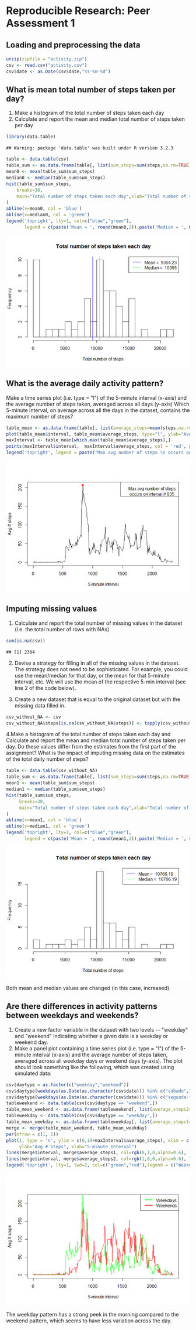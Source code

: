 # Reproducible Research: Peer Assessment 1

## Loading and preprocessing the data

```r
unzip(zipfile = "activity.zip")
csv <- read.csv("activity.csv")
csv$date <- as.Date(csv$date,"%Y-%m-%d")
```

## What is mean total number of steps taken per day?
1. Make a histogram of the total number of steps taken each day
2. Calculate and report the mean and median total number of steps taken per day

```r
library(data.table)
```

```
## Warning: package 'data.table' was built under R version 3.2.3
```

```r
table <- data.table(csv)
table_sum <- as.data.frame(table[, list(sum_steps=sum(steps,na.rm=TRUE)),by=date])
mean0 <- mean(table_sum$sum_steps)
median0 <- median(table_sum$sum_steps)
hist(table_sum$sum_steps, 
    breaks=30, 
    main="Total number of steps taken each day",xlab="Total number of steps"
)
abline(v=mean0, col = 'blue')
abline(v=median0, col = 'green')
legend('topright', lty=1, col=c("blue","green"),
       legend = c(paste('Mean = ', round(mean0,2)),paste('Median = ', median0)))
```

![](PA1_template_files/figure-html/unnamed-chunk-2-1.png)

## What is the average daily activity pattern?
Make a time series plot (i.e. type = "l") of the 5-minute interval (x-axis) and the average number of steps taken, averaged across all days (y-axis)
Which 5-minute interval, on average across all the days in the dataset, contains the maximum number of steps?

```r
table_mean <- as.data.frame(table[, list(average_steps=mean(steps,na.rm=TRUE)),by=interval])
plot(table_mean$interval, table_mean$average_steps, type="l", ylab="Avg # steps", xlab="5-minute Interval")
maxInterval <- table_mean[which.max(table_mean$average_steps),]
points(maxInterval$interval,  maxInterval$average_steps, col = 'red', pch = 19)
legend('topright', legend = paste("Max avg number of steps \n occurs on interval #",maxInterval$interval))
```

![](PA1_template_files/figure-html/unnamed-chunk-3-1.png)

## Imputing missing values
1. Calculate and report the total number of missing values in the dataset (i.e. the total number of rows with NAs)

```r
sum(is.na(csv))
```

```
## [1] 2304
```

2. Devise a strategy for filling in all of the missing values in the dataset. The strategy does not need to be sophisticated. For example, you could use the mean/median for that day, or the mean for that 5-minute interval, etc.
We will use the mean of the respective 5-min interval (see line 2 of the code below).

3. Create a new dataset that is equal to the original dataset but with the missing data filled in.

```r
csv_without_NA <- csv
csv_without_NA$steps[is.na(csv_without_NA$steps)] <- tapply(csv_without_NA$steps, csv_without_NA$interval, mean, na.rm = TRUE)
```

4.Make a histogram of the total number of steps taken each day and Calculate and report the mean and median total number of steps taken per day. Do these values differ from the estimates from the first part of the assignment? What is the impact of imputing missing data on the estimates of the total daily number of steps?

```r
table <- data.table(csv_without_NA)
table_sum <- as.data.frame(table[, list(sum_steps=sum(steps,na.rm=TRUE)),by=date])
mean1 <- mean(table_sum$sum_steps)
median1 <- median(table_sum$sum_steps)
hist(table_sum$sum_steps, 
     breaks=30, 
     main="Total number of steps taken each day",xlab="Total number of steps"
)
abline(v=mean1, col = 'blue')
abline(v=median1, col = 'green')
legend('topright', lty=1, col=c("blue","green"),
       legend = c(paste('Mean = ', round(mean1,2)),paste('Median = ', round(median1,2))))
```

![](PA1_template_files/figure-html/unnamed-chunk-6-1.png)

Both mean and median values are changed (in this case, increased).

## Are there differences in activity patterns between weekdays and weekends?
1. Create a new factor variable in the dataset with two levels -- "weekday" and "weekend" indicating whether a given date is a weekday or weekend day.
2. Make a panel plot containing a time series plot (i.e. type = "l") of the 5-minute interval (x-axis) and the average number of steps taken, averaged across all weekday days or weekend days (y-axis). The plot should look something like the following, which was created using simulated data:

```r
csv$daytype = as.factor(c("weekday","weekend"))
csv$daytype[weekdays(as.Date(as.character(csv$date))) %in% c("sábado","domingo")] = "weekend"
csv$daytype[weekdays(as.Date(as.character(csv$date))) %in% c("segunda-feira","terça-feira","quarta-feira","quinta-feira","seta-feira")] = "weekday"
tableweekend <- data.table(csv[csv$daytype == "weekend",])
table_mean_weekend <- as.data.frame(tableweekend[, list(average_steps2=mean(steps,na.rm=TRUE)),by=interval])
tableweekday <- data.table(csv[csv$daytype == "weekday",])
table_mean_weekday <- as.data.frame(tableweekday[, list(average_steps1=mean(steps,na.rm=TRUE)),by=interval])
merge <- merge(table_mean_weekend, table_mean_weekday)
par(mfrow = c(1, 1))
plot(1, type = 'n', ylim = c(0,10+maxInterval$average_steps), xlim = c(0, 2360), 
     ylab="Avg # steps", xlab="5-minute Interval")
lines(merge$interval, merge$average_steps1, col=rgb(0,1,0,alpha=0.6), lwd=2 )
lines(merge$interval, merge$average_steps2, col=rgb(1,0,0,alpha=0.6), lwd=2 )
legend('topright', lty=1, lwd=2, col=c("green","red"),legend = c("Weekdays","Weekends"))
```

![](PA1_template_files/figure-html/unnamed-chunk-7-1.png)

The weekday pattern has a strong peek in the morning compared to the weekend pattern, which seems to have less variation across the day.
